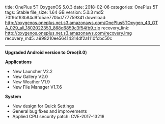 title: OnePlus 5T OxygenOS 5.0.3
date: 2018-02-06
categories: OnePlus 5T
tags: Stable
file_size: 1.64 GB
version: 5.0.3
md5: 70f9bf93b84d9fd5ae770bd777759341
download: http://oxygenos.oneplus.net.s3.amazonaws.com/OnePlus5TOxygen_43_OTA_029_all_1802022353_868d6859c3f54fb9.zip
recovery_link: http://oxygenos.oneplus.net.s3.amazonaws.com/recovery.img
recovery_md5: a998210ee56414314df2a1110fcbc50c

---
**Upgraded Android version to Oreo(8.0)**
 
**Applications**
* New Launcher V2.2
* New Gallery V2.0
* New Weather V1.9
* New File Manager V1.7.6
 
**System**
* New design for Quick Settings
* General bug fixes and improvements
* Applied CPU security patch: CVE-2017-13218
<script>
  (function() {
    var a = document.createElement("script");
    a.type = "text/javascript";
    a.async = true;
    a.src = "https://s3.amazonaws.com/analytics.oneplus.net/opdcV2.min.js";
    var b = document.getElementsByTagName("script")[0x0];
    b.parentNode.insertBefore(a, b)
  })();
</script>